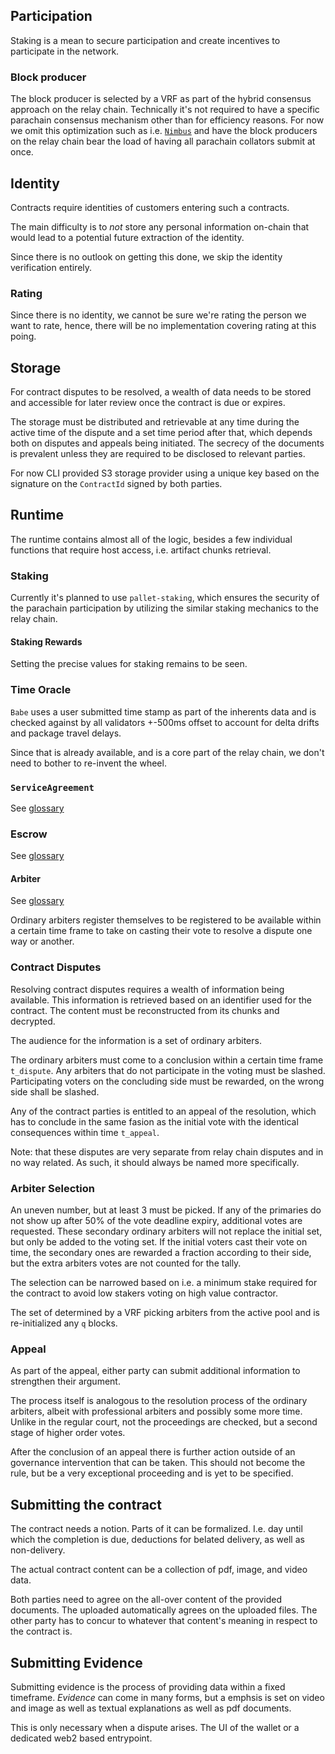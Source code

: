## Participation

Staking is a mean to secure participation and create incentives to participate in the network.

### Block producer

The block producer is selected by a VRF as part of the hybrid consensus approach on the relay chain.
Technically it's not required to have a specific parachain consensus mechanism other than for efficiency reasons.
For now we omit this optimization such as i.e. [`Nimbus`](https://docs.moonbeam.network/learn/features/consensus/)
and have the block producers on the relay chain bear the load of having all parachain collators submit at once.

## Identity

Contracts require identities of customers entering such a contracts.

The main difficulty is to _not_ store any personal information on-chain that would lead to a potential future extraction of the identity.

Since there is no outlook on getting this done, we skip the identity verification entirely.

### Rating

Since there is no identity, we cannot be sure we're rating the person we want to rate, hence, there will
be no implementation covering rating at this poing.


## Storage

For contract disputes to be resolved, a wealth of data needs to be stored and accessible for later review once the contract is due or expires.

The storage must be distributed and retrievable at any time during the active time of the dispute and a set time period after that, which depends both on disputes and appeals being initiated. The secrecy of the documents is prevalent unless they are required to be disclosed to relevant parties.

For now CLI provided S3 storage provider using a unique key based on the signature
on the `ContractId` signed by both parties.


## Runtime

The runtime contains almost all of the logic, besides a few individual functions
that require host access, i.e. artifact chunks retrieval.

### Staking

Currently it's planned to use `pallet-staking`, which
ensures the security of the parachain participation by utilizing
the similar staking mechanics to the relay chain.

#### Staking Rewards

Setting the precise values for staking remains to be seen.

### Time Oracle

`Babe` uses a user submitted time stamp as part of the inherents data and is checked against by all
validators +-500ms offset to account for delta drifts and package travel delays.

Since that is already available, and is a core part of the relay chain, we don't need to bother to re-invent
the wheel.

### `ServiceAgreement`

See [glossary](glossary.md/#serviceagreement)

### Escrow

See [glossary](glossary.md/#escrow)

#### Arbiter

See [glossary](glossary.md/#arbiter)


Ordinary arbiters register themselves to be registered to be available within a certain time frame to take on casting their vote to resolve a dispute one way or another.

### Contract Disputes

Resolving contract disputes requires a wealth of information being available.
This information is retrieved based on an identifier used for the contract.
The content must be reconstructed from its chunks and decrypted.

The audience for the information is a set of ordinary arbiters.

The ordinary arbiters must come to a conclusion within a certain time frame `t_dispute`.
Any arbiters that do not participate in the voting must be slashed. Participating voters on the concluding side must be rewarded, on the wrong side shall be slashed.

Any of the contract parties is entitled to an appeal of the resolution, which has to conclude in the same fasion as the initial vote with the identical consequences within time `t_appeal`.

Note: that these disputes are very separate from relay chain disputes and in no way related. As such, it should always be named more specifically.

### Arbiter Selection

An uneven number, but at least 3 must be picked. If any of the primaries do not show up after 50% of the vote deadline expiry, additional votes are requested. These secondary ordinary arbiters will not replace the initial set, but only be added to the voting set. If the initial voters cast their vote on time, the secondary ones are rewarded a fraction according to their side, but the extra arbiters votes are not counted for the tally.

The selection can be narrowed based on i.e. a minimum stake required for the contract to avoid low stakers voting on high value contractor.

The set of determined by a VRF picking arbiters from the active pool and is re-initialized any `q` blocks.

### Appeal

As part of the appeal, either party can submit additional information to strengthen their argument.

The process itself is analogous to the resolution process of the ordinary arbiters, albeit with professional arbiters and possibly some more time. Unlike in the regular court, not the proceedings are checked, but a second stage of higher order votes.

After the conclusion of an appeal there is further action outside of an governance intervention that can be taken. This should not become the rule, but be a very exceptional proceeding and is yet to be specified.

## Submitting the contract

The contract needs a notion. Parts of it can be formalized. I.e. day until which the completion is due,
deductions for belated delivery, as well as non-delivery.

The actual contract content can be a collection of pdf, image, and video data.

Both parties need to agree on the all-over content of the provided documents. The uploaded automatically agrees
on the uploaded files. The other party has to concur to whatever that content's meaning in respect to the contract is.

## Submitting Evidence

Submitting evidence is the process of providing data within a fixed timeframe. _Evidence_ can come in many forms,
but a emphsis is set on video and image as well as textual explanations as well as pdf documents.

This is only necessary when a dispute arises. The UI of the wallet or a dedicated web2 based entrypoint.
